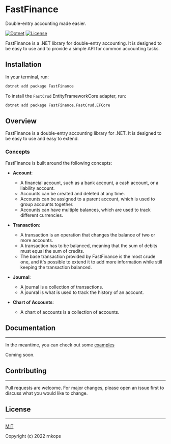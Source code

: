 # FastFinance

Double-entry accounting made easier.

[![Dotnet](https://img.shields.io/badge/platform-.NET-blue)](https://www.nuget.org/packages/FastFinance/)
[![License](https://img.shields.io/github/license/rnkops/FastFinance)](LICENSE)

FastFinance is a .NET library for double-entry accounting. It is designed to be easy to use and to provide a simple API for common accounting tasks.

## Installation

In your terminal, run:

```bash
dotnet add package FastFinance
```

To install the `FastCrud` EntityFrameworkCore adapter, run:

```bash
dotnet add package FastFinance.FastCrud.EFCore
```

## Overview

FastFinance is a double-entry accounting library for .NET. It is designed to be easy to use and easy to extend.

### Concepts

FastFinance is built around the following concepts:

- **Account**:
  - A financial account, such as a bank account, a cash account, or a liability account.
  - Accounts can be created and deleted at any time.
  - Accounts can be assigned to a parent account, which is used to group accounts together.
  - Accounts can have multiple balances, which are used to track different currencies.
  
- **Transaction**:

  - A transaction is an operation that changes the balance of two or more accounts.
  - A transaction has to be balanced, meaning that the sum of debits must equal the sum of credits.
  - The base transaction provided by FastFinance is the most crude one, and it's possible to extend it to add more information while still keeping the transaction balanced.

- **Journal**:
  - A journal is a collection of transactions.
  - A jounral is what is used to track the history of an account.
  
- **Chart of Accounts**:
  - A chart of accounts is a collection of accounts.

## Documentation

---

In the meantime, you can check out some [examples](/examples/)

Coming soon.

## Contributing

---

Pull requests are welcome. For major changes, please open an issue first to discuss what you would like to change.

## License

---

[MIT](LICENSE)

Copyright (c) 2022 rnkops

